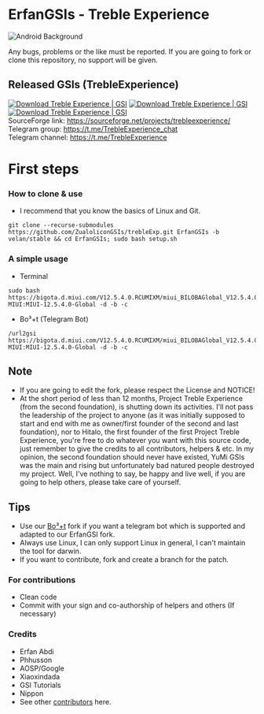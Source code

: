 # ErfanGSIs - Treble Experience

![Android Background](https://i.imgur.com/gDeUsDm_d.webp?maxwidth=760&fidelity=grand)

Any bugs, problems or the like must be reported. If you are going to fork or clone this repository, no support will be given.

## Released GSIs (TrebleExperience)
[![Download Treble Experience | GSI](https://img.shields.io/sourceforge/dm/trebleexperience.svg)](https://sourceforge.net/projects/trebleexperience/files/latest/download)
[![Download Treble Experience | GSI](https://img.shields.io/sourceforge/dt/trebleexperience.svg)](https://sourceforge.net/projects/trebleexperience/files/latest/download)
[![Download Treble Experience | GSI](https://img.shields.io/sourceforge/dd/trebleexperience.svg)](https://sourceforge.net/projects/trebleexperience/files/latest/download)  
SourceForge link: https://sourceforge.net/projects/trebleexperience/  
Telegram group: https://t.me/TrebleExperience_chat  
Telegram channel: https://t.me/TrebleExperience

# First steps

### How to clone & use
* I recommend that you know the basics of Linux and Git.
```
git clone --recurse-submodules https://github.com/ZualoliconGSIs/trebleExp.git ErfanGSIs -b velan/stable && cd ErfanGSIs; sudo bash setup.sh
```

### A simple usage
* Terminal
```
sudo bash https://bigota.d.miui.com/V12.5.4.0.RCUMIXM/miui_BILOBAGlobal_V12.5.4.0.RCUMIXM_52f6574211_11.0.zip MIUI:MIUI-12.5.4.0-Global -d -b -c
```
* Bo³+t (Telegram Bot)
```
/url2gsi https://bigota.d.miui.com/V12.5.4.0.RCUMIXM/miui_BILOBAGlobal_V12.5.4.0.RCUMIXM_52f6574211_11.0.zip MIUI:MIUI-12.5.4.0-Global -d -b -c
```

## Note
* If you are going to edit the fork, please respect the License and NOTICE!
* At the short period of less than 12 months, Project Treble Experience (from the second foundation), is shutting down its activities. I'll not pass the leadership of the project to anyone (as it was initially supposed to start and end with me as owner/first founder of the second and last foundation), nor to Hitalo, the first founder of the first Project Treble Experience, you're free to do whatever you want with this source code, just remember to give the credits to all contributors, helpers & etc. In my opinion, the second foundation should never have existed, YuMi GSIs was the main and rising but unfortunately bad natured people destroyed my project. Well, I've nothing to say, be happy and live well, if you are going to help others, please take care of yourself.

## Tips
* Use our [Bo³+t](https://github.com/TrebleExperience/Bot3) fork if you want a telegram bot which is supported and adapted to our ErfanGSI fork.
* Always use Linux, I can only support Linux in general, I can't maintain the tool for darwin.
* If you want to contribute, fork and create a branch for the patch.

### For contributions
* Clean code
* Commit with your sign and co-authorship of helpers and others (If necessary)

### Credits
* Erfan Abdi
* Phhusson
* AOSP/Google
* Xiaoxindada
* GSI Tutorials
* Nippon
* See other [contributors](https://github.com/TrebleExperience/ErfanGSIs-TrebleExperience/graphs/contributors) here.
